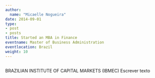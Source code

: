 ```yaml
---
author:
  name: "Micaelle Nogueira"
date: 2014-09-01
type:
- post
- posts
title: Started an MBA in Finance
eventname: Master of Business Administration
eventlocation: Brazil
weight: 10
---
```


## 

BRAZILIAN INSTITUTE OF CAPITAL MARKETS (IBMEC)
Escrever texto